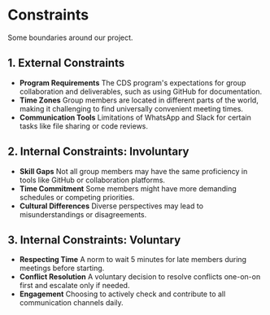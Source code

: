 
# Constraints

Some boundaries around our project.

## 1. External Constraints

- **Program Requirements**
  The CDS program's expectations for group collaboration and
  deliverables, such
  as using GitHub for documentation.
- **Time Zones**
  Group members are located in different parts of the world, making it
  challenging to find universally convenient meeting times.
- **Communication Tools**
  Limitations of WhatsApp and Slack for certain tasks like file sharing or code reviews.

## 2. Internal Constraints: Involuntary

- **Skill Gaps**
  Not all group members may have the same proficiency in tools like GitHub or
  collaboration platforms.
- **Time Commitment**
  Some members might have more demanding schedules or competing priorities.
- **Cultural Differences**
  Diverse perspectives may lead to misunderstandings or disagreements.

## 3. Internal Constraints: Voluntary

- **Respecting Time**
  A norm to wait 5 minutes for late members during meetings before starting.
- **Conflict Resolution**
   A voluntary decision to resolve conflicts one-on-on first and escalate
   only if needed.
- **Engagement**
  Choosing to actively check and contribute to all communication channels daily.
